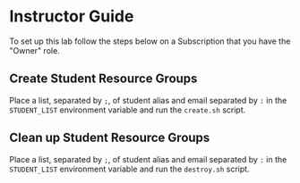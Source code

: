 # Instructor Guide

To set up this lab follow the steps below on a Subscription that you have the "Owner" role.

## Create Student Resource Groups

Place a list, separated by `;`, of student alias and email separated by `:` in the `STUDENT_LIST` environment variable and run the `create.sh` script.

## Clean up Student Resource Groups

Place a list, separated by `;`, of student alias and email separated by `:` in the `STUDENT_LIST` environment variable and run the `destroy.sh` script.

